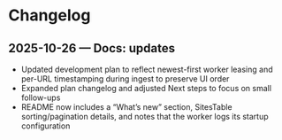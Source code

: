 # Changelog

## 2025-10-26 — Docs: updates

- Updated development plan to reflect newest-first worker leasing and per-URL timestamping during ingest to preserve UI order
- Expanded plan changelog and adjusted Next steps to focus on small follow-ups
- README now includes a “What’s new” section, SitesTable sorting/pagination details, and notes that the worker logs its startup configuration
